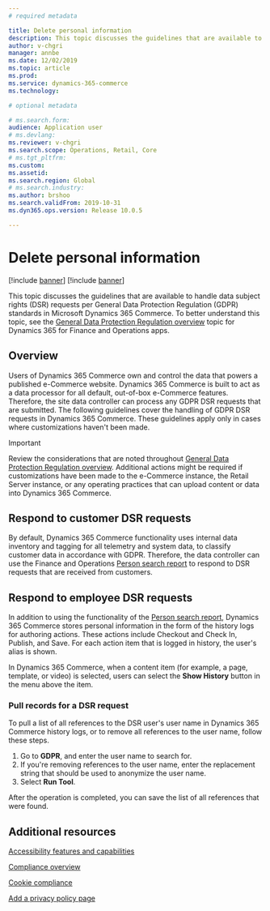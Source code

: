 ```yaml
---
# required metadata

title: Delete personal information
description: This topic discusses the guidelines that are available to handle data subject requests per General Data Protection Regulation (GDPR) standards in Microsoft Dynamics 365 Commerce.
author: v-chgri
manager: annbe
ms.date: 12/02/2019
ms.topic: article
ms.prod: 
ms.service: dynamics-365-commerce
ms.technology: 

# optional metadata

# ms.search.form: 
audience: Application user
# ms.devlang: 
ms.reviewer: v-chgri
ms.search.scope: Operations, Retail, Core
# ms.tgt_pltfrm: 
ms.custom: 
ms.assetid: 
ms.search.region: Global
# ms.search.industry: 
ms.author: brshoo
ms.search.validFrom: 2019-10-31
ms.dyn365.ops.version: Release 10.0.5

---
```


# Delete personal information

[!include [banner](includes/preview-banner.md)]
[!include [banner](includes/banner.md)]

This topic discusses the guidelines that are available to handle data subject rights (DSR) requests per General Data Protection Regulation (GDPR) standards in Microsoft Dynamics 365 Commerce. To better understand this topic, see the [General Data Protection Regulation overview](https://docs.microsoft.com/dynamics365/unified-operations/dev-itpro/gdpr/gdpr-guide) topic for Dynamics 365 for Finance and Operations apps.

## Overview

Users of Dynamics 365 Commerce own and control the data that powers a published e-Commerce website. Dynamics 365 Commerce is built to act as a data processor for all default, out-of-box e-Commerce features. Therefore, the site data controller can process any GDPR DSR requests that are submitted. The following guidelines cover the handling of GDPR DSR requests in Dynamics 365 Commerce. These guidelines apply only in cases where customizations haven't been made.

> [!IMPORTANT]
> Review the considerations that are noted throughout [General Data Protection Regulation overview](https://docs.microsoft.com/dynamics365/unified-operations/dev-itpro/gdpr/gdpr-guide). Additional actions might be required if customizations have been made to the e-Commerce instance, the Retail Server instance, or any operating practices that can upload content or data into Dynamics 365 Commerce.
## Respond to customer DSR requests

By default, Dynamics 365 Commerce functionality uses internal data inventory and tagging for all telemetry and system data, to classify customer data in accordance with GDPR. Therefore, the data controller can use the Finance and Operations [Person search report](https://docs.microsoft.com/dynamics365/unified-operations/dev-itpro/gdpr/gdpr-guide#the-person-search-report) to respond to DSR requests that are received from customers.

## Respond to employee DSR requests

In addition to using the functionality of the [Person search report](https://docs.microsoft.com/dynamics365/unified-operations/dev-itpro/gdpr/gdpr-guide#the-person-search-report), Dynamics 365 Commerce stores personal information in the form of the history logs for authoring actions. These actions include Checkout and Check In, Publish, and Save. For each action item that is logged in history, the user's alias is shown.

In Dynamics 365 Commerce, when a content item (for example, a page, template, or video) is selected, users can select the **Show History** button in the menu above the item.

### Pull records for a DSR request

To pull a list of all references to the DSR user's user name in Dynamics 365 Commerce history logs, or to remove all references to the user name, follow these steps.

1. Go to **GDPR**, and enter the user name to search for.
1. If you're removing references to the user name, enter the replacement string that should be used to anonymize the user name.
1. Select **Run Tool**.

After the operation is completed, you can save the list of all references that were found.

## Additional resources

[Accessibility features and capabilities](accessibility.md)

[Compliance overview](compliance-overview.md)

[Cookie compliance](cookie-compliance.md)

[Add a privacy policy page](add-privacy-page.md)

